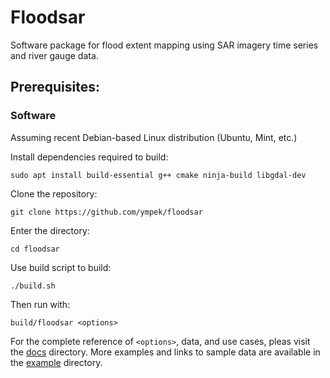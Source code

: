# Floodsar

Software package for flood extent mapping using SAR imagery time series and river gauge data.

## Prerequisites:

### Software

Assuming recent Debian-based Linux distribution (Ubuntu, Mint, etc.)

Install dependencies required to build:

```sudo apt install build-essential g++ cmake ninja-build libgdal-dev```

Clone the repository:

```git clone https://github.com/ympek/floodsar```

Enter the directory:

```cd floodsar```

Use build script to build:

```
./build.sh
```

Then run with:

```
build/floodsar <options>
```
For the complete reference of `<options>`, data, and use cases, pleas visit the [docs](docs/README.md) directory. More examples and links to sample data are available in the [example](example/README.md) directory.
